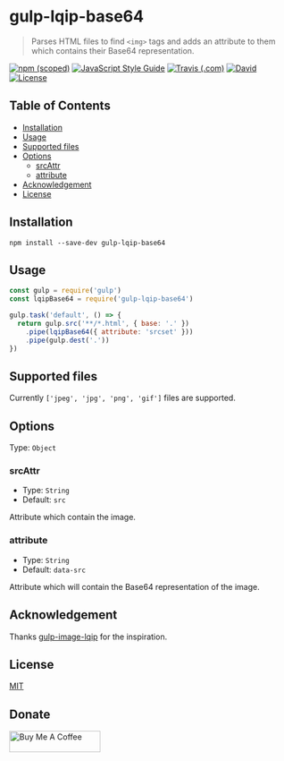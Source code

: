 # gulp-lqip-base64

> Parses HTML files to find `<img>` tags and adds an attribute to them which contains their Base64 representation.

[![npm (scoped)](https://img.shields.io/npm/v/gulp-lqip-base64.svg?style=flat-square)](https://www.npmjs.com/package/gulp-lqip-base64)
[![JavaScript Style Guide](https://img.shields.io/badge/code_style-standard-yellow.svg?style=flat-square)](https://standardjs.com)
[![Travis (.com)](https://img.shields.io/travis/com/exuanbo/gulp-lqip-base64.svg?style=flat-square)](http://travis-ci.com/exuanbo/gulp-lqip-base64)
[![David](https://img.shields.io/david/exuanbo/gulp-lqip-base64.svg?style=flat-square)](https://david-dm.org/exuanbo/gulp-lqip-base64)
[![License](https://img.shields.io/github/license/exuanbo/gulp-lqip-base64.svg?style=flat-square)](https://github.com/exuanbo/gulp-lqip-base64/blob/master/LICENSE)

## Table of Contents

- [Installation](#installation)
- [Usage](#usage)
- [Supported files](#supported-files)
- [Options](#options)
  - [srcAttr](#srcattr)
  - [attribute](#attribute)
- [Acknowledgement](#acknowledgement)
- [License](#license)

## Installation

```shell
npm install --save-dev gulp-lqip-base64
```

## Usage

```javascript
const gulp = require('gulp')
const lqipBase64 = require('gulp-lqip-base64')

gulp.task('default', () => {
  return gulp.src('**/*.html', { base: '.' })
    .pipe(lqipBase64({ attribute: 'srcset' }))
    .pipe(gulp.dest('.'))
})
```

## Supported files

Currently `['jpeg', 'jpg', 'png', 'gif']` files are supported.

## Options

Type: `Object`

### srcAttr

- Type: `String`
- Default: `src`

Attribute which contain the image.

### attribute

- Type: `String`
- Default: `data-src`

Attribute which will contain the Base64 representation of the image.

## Acknowledgement

Thanks [gulp-image-lqip](https://github.com/Johann-S/gulp-image-lqip) for the inspiration.

## License

[MIT](https://github.com/exuanbo/gulp-lqip-base64/blob/master/LICENSE)

## Donate

<a href="https://www.buymeacoffee.com/exuanbo" target="_blank"><img src="https://cdn.buymeacoffee.com/buttons/lato-orange.png" alt="Buy Me A Coffee" height="38.25px" width="162.75px"></a>
